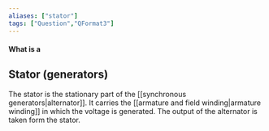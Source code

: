 ```yaml
---
aliases: ["stator"]
tags: ["Question","QFormat3"]
---
```


#### What is a
## Stator (generators)
The stator is the stationary part of the [[synchronous generators|alternator]]. It carries the [[armature and field winding|armature winding]] in which the voltage is generated. The output of the alternator is taken form the stator.